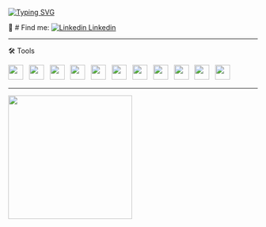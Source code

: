 
<a href="https://git.io/typing-svg"><img src="https://readme-typing-svg.demolab.com?font=IBM+Plex+Sans&weight=700&size=30&duration=1500&pause=1000&color=F78613&background=6ECF4200&center=true&multiline=true&width=500&height=120&lines=HI+THERE!;MY+NAME+IS+SABINE;I'M+QA+ENGINEER" alt="Typing SVG" /></a> 



 📌 # Find me: [![Linkedin](https://i.stack.imgur.com/gVE0j.png) Linkedin](https://www.linkedin.com/in/sabinevolceka/) &nbsp;
<hr> 


🛠 Tools

<img src="https://img.shields.io/badge/Python-FFD43B?style=for-the-badge&logo=python&logoColor=blue" height="30" /> &nbsp;
<img src="https://img.shields.io/badge/JavaScript-323330?style=for-the-badge&logo=javascript&logoColor=F7DF1E" height="30" /> &nbsp;
<img src="https://img.shields.io/badge/Postman-FF6C37?style=for-the-badge&logo=Postman&logoColor=white" height="30" /> &nbsp;
<img src="https://img.shields.io/badge/Selenium-43B02A?style=for-the-badge&logo=Selenium&logoColor=white" height="30" /> &nbsp;
<img src="https://img.shields.io/badge/PyCharm-000000.svg?&style=for-the-badge&logo=PyCharm&logoColor=white" height="30" /> &nbsp;
<img src="https://img.shields.io/badge/WebStorm-000000?style=for-the-badge&logo=WebStorm&logoColor=white" height="30" /> &nbsp;
<img src="https://img.shields.io/badge/Jira-0052CC?style=for-the-badge&logo=Jira&logoColor=white" height="30" /> &nbsp;
<img src="https://img.shields.io/badge/GitHub-100000?style=for-the-badge&logo=github&logoColor=white" height="30" /> &nbsp;
<img src="https://img.shields.io/badge/VirtualBox-21416b?style=for-the-badge&logo=VirtualBox&logoColor=white" height="30" /> &nbsp;
<img src="https://img.shields.io/badge/Snyk-4C4A73?style=for-the-badge&logo=snyk&logoColor=white" height="30" /> &nbsp;
<img src="https://img.shields.io/badge/Lighthouse-F44B21?style=for-the-badge&logo=Lighthouse&logoColor=white" height="30" /> &nbsp;



<hr> 

<img src="https://thumbs.gfycat.com/ActiveEmotionalArcticduck-size_restricted.gif" height="250" /> &nbsp;


